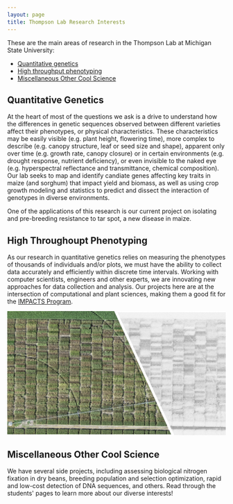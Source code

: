 ```yaml
---
layout: page
title: Thompson Lab Research Interests
---
```


These are the main areas of research in the Thompson Lab at Michigan State University:
<ul>
<li><a href="#QuantGen">Quantitative genetics</a></li>
<li><a href="#Phenotyping">High throughput phenotyping</a></li>
<li><a href="#Other">Miscellaneous Other Cool Science</a></li>
</ul>

<a id="QuantGen" />

## Quantitative Genetics

At the heart of most of the questions we ask is a drive to understand how the differences in genetic sequences observed between different varieties affect their phenotypes, or physical characteristics. These characteristics may be easily visible (e.g. plant height, flowering time), more complex to describe (e.g. canopy structure, leaf or seed size and shape), apparent only over time (e.g. growth rate, canopy closure) or in certain environments (e.g. drought response, nutrient deficiency), or even invisible to the naked eye (e.g. hyperspectral reflectance and transmittance, chemical composition). Our lab seeks to map and identify candiate genes affecting key traits in maize (and sorghum) that impact yield and biomass, as well as using crop growth modeling and statistics to predict and dissect the interaction of genotypes in diverse environments.

One of the applications of this research is our current project on isolating and pre-breeding resistance to tar spot, a new disease in maize.

<a id="Phenotying" />

## High Throughoupt  Phenotyping

As our research in quantitative genetics relies on measuring the phenotypes of thousands of individuals and/or plots, we must have the ability to collect data accurately and efficiently within discrete time intervals. Working with computer scientists, engineers and other experts, we are innovating new approaches for data collection and analysis. Our projects here are at the intersection of computational and plant sciences, making them a good fit for the [IMPACTS Program](https://impacts.natsci.msu.edu).

![HTP](/images/Science_Images/phenotyping.jpg)

<a id="Other" />

## Miscellaneous Other Cool Science

We have several side projects, including assessing biological nitrogen fixation in dry beans, breeding population and selection optimization, rapid and low-cost detection of DNA sequences, and others. Read through the students' pages to learn more about our diverse interests!